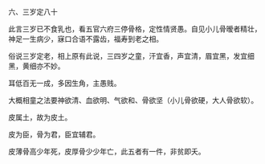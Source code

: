 六、三岁定八十

此言三岁已不食乳也，看五官六府三停骨格，定性情贤愚。自见小儿骨暧者精壮，神足一生病少，寐口合语不露齿，福寿到老之相。

俗说三岁定老，相上原有此说，三四岁之童，汗宜香，声宜清，眉宜黑，发宜细黑，黄细亦不妙。

耳低百无一成，多因生角，主愚贱。

大概相童之法要神欲清、血欲明、气欲和、骨欲坚（小儿骨欲硬，大人骨欲软）。

皮属土，故为皮土。

皮为臣，骨为君，臣宜辅君。

皮薄骨高少年死，皮厚骨少少年亡，此五者有一件，非贫即夭。

